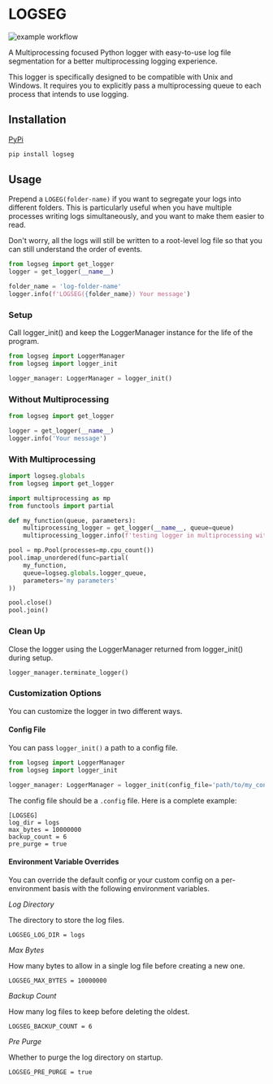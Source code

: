 # LOGSEG

![example workflow](https://github.com/GarettSoftware/logseg/actions/workflows/ci.yml/badge.svg)

A Multiprocessing focused Python logger with easy-to-use log file segmentation for a better multiprocessing logging experience.

This logger is specifically designed to be compatible with Unix and Windows. It requires you to explicitly
pass a multiprocessing queue to each process that intends to use logging.

## Installation

[PyPi](https://pypi.org/project/logseg/)

```bash
pip install logseg
```

## Usage

Prepend a `LOGEG(folder-name)` if you want to segregate your logs into different folders.
This is particularly useful when you have multiple processes writing logs simultaneously, and you
want to make them easier to read.

Don't worry, all the logs will still be written to a root-level log file so that you can still
understand the order of events.

```python
from logseg import get_logger
logger = get_logger(__name__)

folder_name = 'log-folder-name'
logger.info(f'LOGSEG({folder_name}) Your message')
```

### Setup

Call logger_init() and keep the LoggerManager instance for the life of the program.

```python
from logseg import LoggerManager
from logseg import logger_init

logger_manager: LoggerManager = logger_init()
```

### Without Multiprocessing

```python
from logseg import get_logger

logger = get_logger(__name__)
logger.info('Your message')
```

### With Multiprocessing

```python
import logseg.globals
from logseg import get_logger

import multiprocessing as mp
from functools import partial

def my_function(queue, parameters):
    multiprocessing_logger = get_logger(__name__, queue=queue)
    multiprocessing_logger.info(f'testing logger in multiprocessing with parameters: {parameters}')

pool = mp.Pool(processes=mp.cpu_count())
pool.imap_unordered(func=partial(
    my_function,
    queue=logseg.globals.logger_queue,
    parameters='my parameters'
))

pool.close()
pool.join()
```

### Clean Up

Close the logger using the LoggerManager returned from logger_init() during setup.

```python
logger_manager.terminate_logger()
```

### Customization Options

You can customize the logger in two different ways.

#### Config File

You can pass `logger_init()` a path to a config file.

```python
from logseg import LoggerManager
from logseg import logger_init

logger_manager: LoggerManager = logger_init(config_file='path/to/my_configuration.config')
```

The config file should be a `.config` file. Here is a complete example:

```config
[LOGSEG]
log_dir = logs
max_bytes = 10000000
backup_count = 6
pre_purge = true
```

#### Environment Variable Overrides

You can override the default config or your custom config on a per-environment basis with the following
environment variables.

_Log Directory_

The directory to store the log files.

`LOGSEG_LOG_DIR = logs`

_Max Bytes_

How many bytes to allow in a single log file before creating a new one.

`LOGSEG_MAX_BYTES = 10000000`

_Backup Count_

How many log files to keep before deleting the oldest.

`LOGSEG_BACKUP_COUNT = 6`

_Pre Purge_

Whether to purge the log directory on startup.

`LOGSEG_PRE_PURGE = true`
